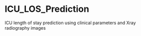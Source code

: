 # ICU_LOS_Prediction
ICU length of stay prediction using clinical parameters and Xray radiography images
